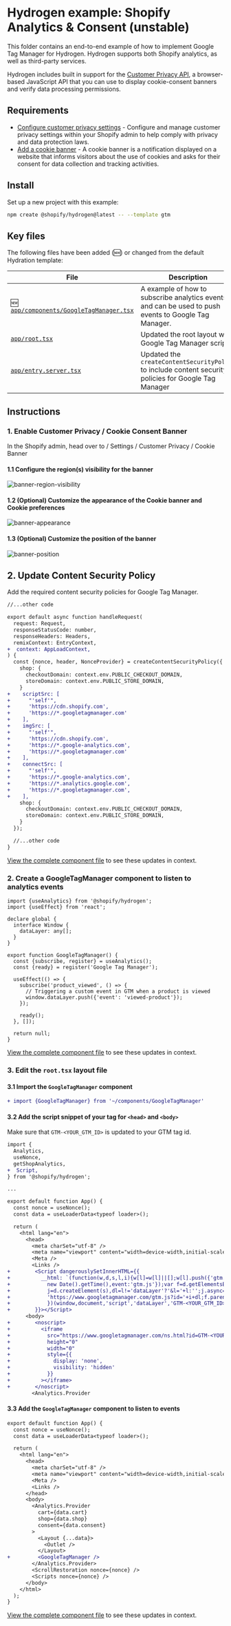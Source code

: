 # Hydrogen example: Shopify Analytics & Consent (unstable)

This folder contains an end-to-end example of how to implement Google Tag Manager for Hydrogen. Hydrogen supports both Shopify analytics, as well as third-party services.

Hydrogen includes built in support for the [Customer Privacy API](https://shopify.dev/docs/api/customer-privacy), a browser-based JavaScript API that you can use to display cookie-consent banners and verify data processing permissions.

## Requirements

- [Configure customer privacy settings](https://help.shopify.com/en/manual/privacy-and-security/privacy/customer-privacy-settings/privacy-settings?shpxid=9f9c768e-AC66-497C-98D0-701334C8173E) - Configure and manage customer privacy settings within your Shopify admin to help comply with privacy and data protection laws.
- [Add a cookie banner](https://help.shopify.com/en/manual/privacy-and-security/privacy/customer-privacy-settings/privacy-settings#add-a-cookie-banner) - A cookie banner is a notification displayed on a website that informs visitors about the use of cookies and asks for their consent for data collection and tracking activities.

## Install

Set up a new project with this example:

```bash
npm create @shopify/hydrogen@latest -- --template gtm
```

## Key files

The following files have been added (🆕) or changed from the default Hydration template:

| File                                                                                              | Description   |
| ------------------------------------------------------------------------------------------------- | -----------------------------------------------------------------------------------|
| 🆕 [`app/components/GoogleTagManager.tsx`](app/components/GoogleTagManager.tsx)                   | A example of how to subscribe analytics events and can be used to push events to Google Tag Manager. |
| [`app/root.tsx`](app/root.tsx)                                                                    | Updated the root layout with Google Tag Manager scripts |
| [`app/entry.server.tsx`](app/entry.server.tsx)                                                    | Updated the `createContentSecurityPolicy` to include content security policies for Google Tag Manager |

## Instructions

### 1. Enable Customer Privacy / Cookie Consent Banner

In the Shopify admin, head over to / Settings / Customer Privacy / Cookie Banner

#### 1.1 Configure the region(s) visibility for the banner

![banner-region-visibility](https://github.com/Shopify/hydrogen/assets/2319002/f2b961f0-1218-4557-95e5-a99045a96211)

#### 1.2 (Optional) Customize the appearance of the Cookie banner and Cookie preferences

![banner-appearance](https://github.com/Shopify/hydrogen/assets/2319002/42646348-4063-4942-9cb1-ce3a91dc048a)

#### 1.3 (Optional) Customize the position of the banner

![banner-position](https://github.com/Shopify/hydrogen/assets/2319002/2aaeab20-ccee-48a0-8a57-054f9a6ef3d7)

## 2. Update Content Security Policy

Add the required content security policies for Google Tag Manager.

```diff
//...other code

export default async function handleRequest(
  request: Request,
  responseStatusCode: number,
  responseHeaders: Headers,
  remixContext: EntryContext,
+  context: AppLoadContext,
) {
  const {nonce, header, NonceProvider} = createContentSecurityPolicy({
    shop: {
      checkoutDomain: context.env.PUBLIC_CHECKOUT_DOMAIN,
      storeDomain: context.env.PUBLIC_STORE_DOMAIN,
    }
+    scriptSrc: [
+      "'self'",
+      'https://cdn.shopify.com',
+      'https://*.googletagmanager.com'
+    ],
+    imgSrc: [
+      "'self'",
+      'https://cdn.shopify.com',
+      'https://*.google-analytics.com',
+      'https://*.googletagmanager.com'
+    ],
+    connectSrc: [
+      "'self'",
+      'https://*.google-analytics.com',
+      'https://*.analytics.google.com',
+      'https://*.googletagmanager.com',
+    ],
    shop: {
      checkoutDomain: context.env.PUBLIC_CHECKOUT_DOMAIN,
      storeDomain: context.env.PUBLIC_STORE_DOMAIN,
    }
  });

  //...other code
}
```

[View the complete component file](app/entry.server.tsx) to see these updates in context.

### 2. Create a GoogleTagManager component to listen to analytics events

```tsx
import {useAnalytics} from '@shopify/hydrogen';
import {useEffect} from 'react';

declare global {
  interface Window {
    dataLayer: any[];
  }
}

export function GoogleTagManager() {
  const {subscribe, register} = useAnalytics();
  const {ready} = register('Google Tag Manager');

  useEffect(() => {
    subscribe('product_viewed', () => {
      // Triggering a custom event in GTM when a product is viewed
      window.dataLayer.push({'event': 'viewed-product'});
    });

    ready();
  }, []);

  return null;
}
```

[View the complete component file](app/components/GoogleTagManager.tsx) to see these updates in context.

### 3. Edit the `root.tsx` layout file

#### 3.1 Import the `GoogleTagManager` component

```diff
+ import {GoogleTagManager} from '~/components/GoogleTagManager'
```


#### 3.2 Add the script snippet of your tag for `<head>` and `<body>`

Make sure that `GTM-<YOUR_GTM_ID>` is updated to your GTM tag id.

```diff
import {
  Analytics,
  useNonce,
  getShopAnalytics,
+  Script,
} from '@shopify/hydrogen';

...

export default function App() {
  const nonce = useNonce();
  const data = useLoaderData<typeof loader>();

  return (
    <html lang="en">
      <head>
        <meta charSet="utf-8" />
        <meta name="viewport" content="width=device-width,initial-scale=1" />
        <Meta />
        <Links />
+        <Script dangerouslySetInnerHTML={{
+          __html: `(function(w,d,s,l,i){w[l]=w[l]||[];w[l].push({'gtm.start':
+            new Date().getTime(),event:'gtm.js'});var f=d.getElementsByTagName(s)[0],
+            j=d.createElement(s),dl=l!='dataLayer'?'&l='+l:'';j.async=true;j.src=
+            'https://www.googletagmanager.com/gtm.js?id='+i+dl;f.parentNode.insertBefore(j,f);
+            })(window,document,'script','dataLayer','GTM-<YOUR_GTM_ID>');`,
+        }}></Script>
      <body>
+        <noscript>
+          <iframe
+            src="https://www.googletagmanager.com/ns.html?id=GTM-<YOUR_GTM_ID>"
+            height="0"
+            width="0"
+            style={{
+              display: 'none',
+              visibility: 'hidden'
+            }}
+          ></iframe>
+        </noscript>
        <Analytics.Provider
```

#### 3.3 Add the `GoogleTagManager` component to listen to events

```diff
export default function App() {
  const nonce = useNonce();
  const data = useLoaderData<typeof loader>();

  return (
    <html lang="en">
      <head>
        <meta charSet="utf-8" />
        <meta name="viewport" content="width=device-width,initial-scale=1" />
        <Meta />
        <Links />
      </head>
      <body>
        <Analytics.Provider
          cart={data.cart}
          shop={data.shop}
          consent={data.consent}
        >
          <Layout {...data}>
            <Outlet />
          </Layout>
+         <GoogleTagManager />
        </Analytics.Provider>
        <ScrollRestoration nonce={nonce} />
        <Scripts nonce={nonce} />
      </body>
    </html>
  );
}
```

[View the complete component file](app/root.tsx) to see these updates in context.

